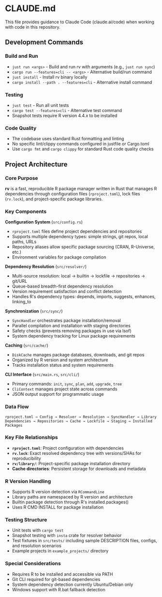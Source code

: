 # CLAUDE.md

This file provides guidance to Claude Code (claude.ai/code) when working with code in this repository.

## Development Commands

### Build and Run
- `just run <args>` - Build and run rv with arguments (e.g., `just run sync`)  
- `cargo run --features=cli -- <args>` - Alternative build/run command
- `just install` - Install rv binary locally
- `cargo install --path . --features=cli` - Alternative install command

### Testing
- `just test` - Run all unit tests
- `cargo test --features=cli` - Alternative test command
- Snapshot tests require R version 4.4.x to be installed

### Code Quality
- The codebase uses standard Rust formatting and linting
- No specific lint/clippy commands configured in justfile or Cargo.toml
- Use `cargo fmt` and `cargo clippy` for standard Rust code quality checks

## Project Architecture

### Core Purpose
**rv** is a fast, reproducible R package manager written in Rust that manages R dependencies through configuration files (`rproject.toml`), lock files (`rv.lock`), and project-specific package libraries.

### Key Components

**Configuration System** (`src/config.rs`)
- `rproject.toml` files define project dependencies and repositories
- Supports multiple dependency types: simple strings, git repos, local paths, URLs
- Repository aliases allow specific package sourcing (CRAN, R-Universe, etc.)
- Environment variables for package compilation

**Dependency Resolution** (`src/resolver/`)
- Multi-source resolution: local → builtin → lockfile → repositories → git/URL
- Queue-based breadth-first dependency resolution
- Version requirement satisfaction and conflict detection
- Handles R's dependency types: depends, imports, suggests, enhances, linking_to

**Synchronization** (`src/sync/`)
- `SyncHandler` orchestrates package installation/removal
- Parallel compilation and installation with staging directories
- Safety checks (prevents removing packages in use via lsof)
- System dependency tracking for Linux package requirements

**Caching** (`src/cache/`)
- `DiskCache` manages package databases, downloads, and git repos
- Organized by R version and system architecture  
- Tracks installation status and system requirements

**CLI Interface** (`src/main.rs`, `src/cli/`)
- Primary commands: `init`, `sync`, `plan`, `add`, `upgrade`, `tree`
- `CliContext` manages project state across commands
- JSON output support for programmatic usage

### Data Flow
```
rproject.toml → Config → Resolver → Resolution → SyncHandler → Library
Dependencies → Repositories → Cache → Lockfile → Staging → Installed Packages
```

### Key File Relationships
- **`rproject.toml`**: Project configuration with dependencies
- **`rv.lock`**: Exact resolved dependency tree with versions/SHAs for reproducibility
- **`rv/library/`**: Project-specific package installation directory
- **Cache directories**: Persistent storage for downloads and metadata

### R Version Handling
- Supports R version detection via `RCommandLine` 
- Library paths are namespaced by R version and architecture
- Builtin package detection through R's installed.packages()
- Uses R CMD INSTALL for package installation

### Testing Structure
- Unit tests with `cargo test`
- Snapshot testing with `insta` crate for resolver behavior
- Test fixtures in `src/tests/` including sample DESCRIPTION files, configs, and resolution scenarios
- Example projects in `example_projects/` directory

### Special Considerations
- Requires R to be installed and accessible via PATH
- Git CLI required for git-based dependencies
- System dependency detection currently Ubuntu/Debian only
- Windows support with R.bat fallback detection